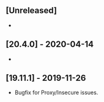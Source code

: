 ## [Unreleased]
-

## [20.4.0] - 2020-04-14
-


## [19.11.1] - 2019-11-26
* Bugfix for Proxy/Insecure issues.
